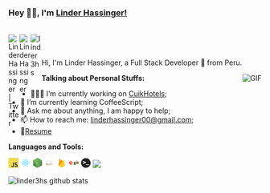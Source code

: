 ### Hey 👋🏽, I'm [Linder Hassinger!](https://linderhassinger.info/) 

<br/>

<a href="https://twitter.com/linder3hs">
  <img align="left" alt="Linder Hassinger | Twitter" width="22px" src="https://cdn.jsdelivr.net/npm/simple-icons@v3/icons/twitter.svg" />
</a>
<a href="https://www.linkedin.com/in/linderhassinger/">
  <img align="left" alt="Linder Hassinger" width="22px" src="https://cdn.jsdelivr.net/npm/simple-icons@v3/icons/linkedin.svg" />
</a>
<a href="https://www.instagram.com/linder3hs_dev/">
  <img align="left" alt="linder3hs" width="22px" src="https://cdn.jsdelivr.net/npm/simple-icons@v3/icons/instagram.svg" />
</a>

<br />
<br />

Hi, I'm Linder Hassinger, a Full Stack Developer 🚀 from Peru.

  <img align="right" alt="GIF" src="https://media.giphy.com/media/836HiJc7pgzy8iNXCn/giphy.gif" />
  
**Talking about Personal Stuffs:**

- 👨🏽‍💻 I’m currently working on [CuikHotels](https://www.cuikhotels.shop/);
- 🌱 I’m currently learning CoffeeScript; 
- 💬 Ask me about anything, I am happy to help;
- 📫 How to reach me: linderhassinger00@gmail.com;
- 📝[Resume](https://linderhassinger.info)

**Languages and Tools:**  

<code><img height="20" src="https://raw.githubusercontent.com/github/explore/80688e429a7d4ef2fca1e82350fe8e3517d3494d/topics/javascript/javascript.png"></code>
<code><img height="20" src="https://raw.githubusercontent.com/github/explore/80688e429a7d4ef2fca1e82350fe8e3517d3494d/topics/react/react.png"></code>
<code><img height="20" src="https://raw.githubusercontent.com/github/explore/80688e429a7d4ef2fca1e82350fe8e3517d3494d/topics/nodejs/nodejs.png"></code>
<code><img height="20" src="https://raw.githubusercontent.com/github/explore/80688e429a7d4ef2fca1e82350fe8e3517d3494d/topics/mysql/mysql.png"></code>
<code><img height="20" src="https://raw.githubusercontent.com/github/explore/80688e429a7d4ef2fca1e82350fe8e3517d3494d/topics/firebase/firebase.png"></code>
<code><img height="20" src="https://raw.githubusercontent.com/github/explore/80688e429a7d4ef2fca1e82350fe8e3517d3494d/topics/git/git.png"></code>
<code><img height="20" src="https://raw.githubusercontent.com/github/explore/80688e429a7d4ef2fca1e82350fe8e3517d3494d/topics/terminal/terminal.png"></code>
<code><img height="20" src="https://victorroblesweb.es/wp-content/uploads/2019/10/laravel-6.png"></code>



![linder3hs github stats](https://github-readme-stats.vercel.app/api?username=linder3hs&show_icons=true&hide_border=true)

